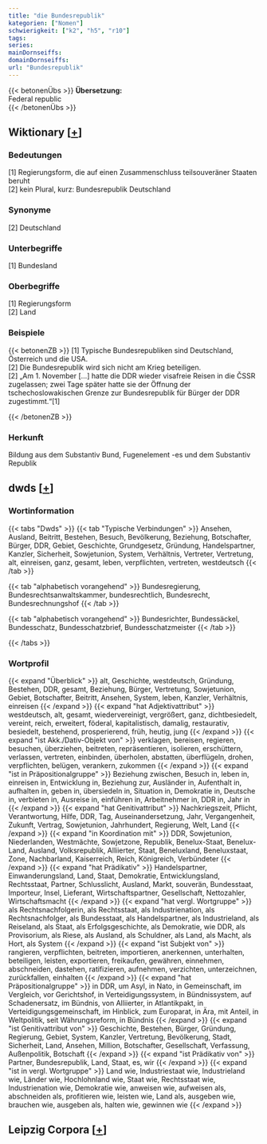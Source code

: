 ```yaml
---
title: "die Bundesrepublik"
kategorien: ["Nomen"]
schwierigkeit: ["k2", "h5", "r10"]
tags:
series:
mainDornseiffs:
domainDornseiffs:
url: "Bundesrepublik"
---
```


{{< betonenÜbs >}}
**Übersetzung:**  
Federal republic  
{{< /betonenÜbs >}}

## Wiktionary [[+](https://de.wiktionary.org/wiki/Bundesrepublik)]

### Bedeutungen
[1] Regierungsform, die auf einen Zusammenschluss teilsouveräner Staaten beruht  
[2] kein Plural, kurz: Bundesrepublik Deutschland  

### Synonyme
[2] Deutschland  

### Unterbegriffe
[1] Bundesland  

### Oberbegriffe
[1] Regierungsform  
[2] Land  

### Beispiele
{{< betonenZB >}}
[1] Typische Bundesrepubliken sind Deutschland, Österreich und die USA.  
[2] Die Bundesrepublik wird sich nicht am Krieg beteiligen.  
[2] „Am 1. November […] hatte die DDR wieder visafreie Reisen in die ČSSR zugelassen; zwei Tage später hatte sie der Öffnung der tschechoslowakischen Grenze zur Bundesrepublik für Bürger der DDR zugestimmt.“[1]  

{{< /betonenZB >}}
### Herkunft
Bildung aus dem Substantiv Bund, Fugenelement -es und dem Substantiv Republik  



## dwds [[+](https://www.dwds.de/wb/Bundesrepublik)]

### Wortinformation
{{< tabs "Dwds" >}}
{{< tab "Typische Verbindungen" >}}
Ansehen, Ausland, Beitritt, Bestehen, Besuch, Bevölkerung, Beziehung, Botschafter, Bürger, DDR, Gebiet, Geschichte, Grundgesetz, Gründung, Handelspartner, Kanzler, Sicherheit, Sowjetunion, System, Verhältnis, Vertreter, Vertretung, alt, einreisen, ganz, gesamt, leben, verpflichten, vertreten, westdeutsch
{{< /tab >}}

{{< tab "alphabetisch vorangehend" >}}
Bundesregierung, Bundesrechtsanwaltskammer, bundesrechtlich, Bundesrecht, Bundesrechnungshof
{{< /tab >}}

{{< tab "alphabetisch vorangehend" >}}
Bundesrichter, Bundessäckel, Bundesschatz, Bundesschatzbrief, Bundesschatzmeister
{{< /tab >}}

{{< /tabs >}}

### Wortprofil
{{< expand "Überblick" >}} alt, Geschichte, westdeutsch, Gründung, Bestehen, DDR, gesamt, Beziehung, Bürger, Vertretung, Sowjetunion, Gebiet, Botschafter, Beitritt, Ansehen, System, leben, Kanzler, Verhältnis, einreisen {{< /expand >}}
{{< expand "hat Adjektivattribut" >}} westdeutsch, alt, gesamt, wiedervereinigt, vergrößert, ganz, dichtbesiedelt, vereint, reich, erweitert, föderal, kapitalistisch, damalig, restaurativ, besiedelt, bestehend, prosperierend, früh, heutig, jung {{< /expand >}}
{{< expand "ist Akk./Dativ-Objekt von" >}} verklagen, bereisen, regieren, besuchen, überziehen, beitreten, repräsentieren, isolieren, erschüttern, verlassen, vertreten, einbinden, überholen, abstatten, überflügeln, drohen, verpflichten, belügen, verankern, zukommen {{< /expand >}}
{{< expand "ist in Präpositionalgruppe" >}} Beziehung zwischen, Besuch in, leben in, einreisen in, Entwicklung in, Beziehung zur, Ausländer in, Aufenthalt in, aufhalten in, geben in, übersiedeln in, Situation in, Demokratie in, Deutsche in, verbieten in, Ausreise in, einführen in, Arbeitnehmer in, DDR in, Jahr in {{< /expand >}}
{{< expand "hat Genitivattribut" >}} Nachkriegszeit, Pflicht, Verantwortung, Hilfe, DDR, Tag, Auseinandersetzung, Jahr, Vergangenheit, Zukunft, Vertrag, Sowjetunion, Jahrhundert, Regierung, Welt, Land {{< /expand >}}
{{< expand "in Koordination mit" >}} DDR, Sowjetunion, Niederlanden, Westmächte, Sowjetzone, Republik, Benelux-Staat, Benelux-Land, Ausland, Volksrepublik, Alliierter, Staat, Beneluxland, Beneluxstaat, Zone, Nachbarland, Kaiserreich, Reich, Königreich, Verbündeter {{< /expand >}}
{{< expand "hat Prädikativ" >}} Handelspartner, Einwanderungsland, Land, Staat, Demokratie, Entwicklungsland, Rechtsstaat, Partner, Schlusslicht, Ausland, Markt, souverän, Bundesstaat, Importeur, Insel, Lieferant, Wirtschaftspartner, Gesellschaft, Nettozahler, Wirtschaftsmacht {{< /expand >}}
{{< expand "hat vergl. Wortgruppe" >}} als Rechtsnachfolgerin, als Rechtsstaat, als Industrienation, als Rechtsnachfolger, als Bundesstaat, als Handelspartner, als Industrieland, als Reiseland, als Staat, als Erfolgsgeschichte, als Demokratie, wie DDR, als Provisorium, als Riese, als Ausland, als Schuldner, als Land, als Macht, als Hort, als System {{< /expand >}}
{{< expand "ist Subjekt von" >}} rangieren, verpflichten, beitreten, importieren, anerkennen, unterhalten, beteiligen, leisten, exportieren, freikaufen, gewähren, einnehmen, abschneiden, dastehen, ratifizieren, aufnehmen, verzichten, unterzeichnen, zurückfallen, einhalten {{< /expand >}}
{{< expand "hat Präpositionalgruppe" >}} in DDR, um Asyl, in Nato, in Gemeinschaft, im Vergleich, vor Gerichtshof, in Verteidigungssystem, in Bündnissystem, auf Schadenersatz, im Bündnis, von Alliierter, in Atlantikpakt, in Verteidigungsgemeinschaft, im Hinblick, zum Europarat, in Ära, mit Anteil, in Weltpolitik, seit Währungsreform, in Bündnis {{< /expand >}}
{{< expand "ist Genitivattribut von" >}} Geschichte, Bestehen, Bürger, Gründung, Regierung, Gebiet, System, Kanzler, Vertretung, Bevölkerung, Stadt, Sicherheit, Land, Ansehen, Million, Botschafter, Gesellschaft, Verfassung, Außenpolitik, Botschaft {{< /expand >}}
{{< expand "ist Prädikativ von" >}} Partner, Bundesrepublik, Land, Staat, es, wir {{< /expand >}}
{{< expand "ist in vergl. Wortgruppe" >}} Land wie, Industriestaat wie, Industrieland wie, Länder wie, Hochlohnland wie, Staat wie, Rechtsstaat wie, Industrienation wie, Demokratie wie, anweisen wie, aufweisen als, abschneiden als, profitieren wie, leisten wie, Land als, ausgeben wie, brauchen wie, ausgeben als, halten wie, gewinnen wie {{< /expand >}}

## Leipzig Corpora [[+](https://corpora.uni-leipzig.de/en/res?word=Bundesrepublik&corpusId=deu_newscrawl-public_2018)]

